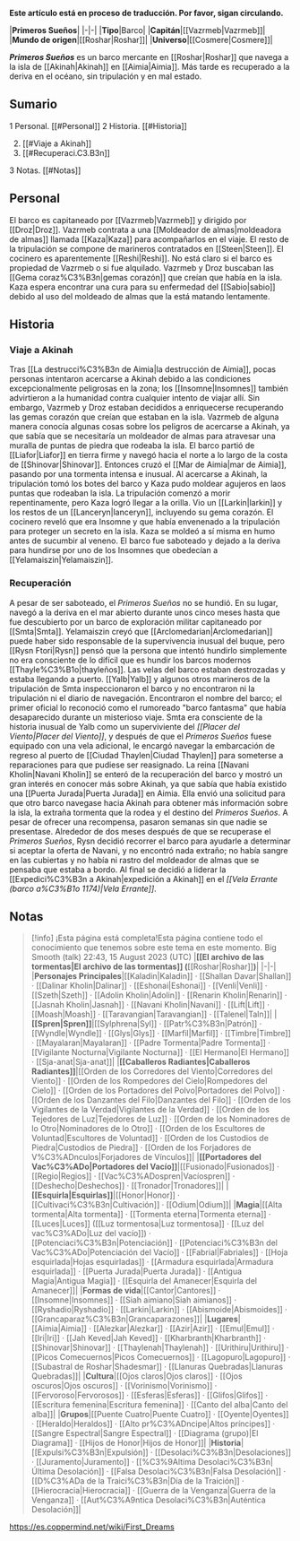 **Este artículo está en proceso de traducción. Por favor, sigan circulando.**


|**Primeros Sueños**|
|-|-|
|**Tipo**|Barco|
|**Capitán**|[[Vazrmeb\|Vazrmeb]]|
|**Mundo de origen**|[[Roshar\|Roshar]]|
|**Universo**|[[Cosmere\|Cosmere]]|

***Primeros Sueños*** es un barco mercante en [[Roshar\|Roshar]] que navega a la isla de [[Akinah\|Akinah]] en [[Aimia\|Aimia]]. Más tarde es recuperado a la deriva en el océano, sin tripulación y en mal estado.

## Sumario

1 Personal. [[#Personal]] 
2 Historia. [[#Historia]] 

2. [[#Viaje a Akinah]] 
2. [[#Recuperaci.C3.B3n]] 


3 Notas. [[#Notas]] 


## Personal
El barco es capitaneado por [[Vazrmeb\|Vazrmeb]] y dirigido por [[Droz\|Droz]]. Vazrmeb contrata a una [[Moldeador de almas\|moldeadora de almas]] llamada [[Kaza\|Kaza]] para acompañarlos en el viaje. El resto de la tripulación se compone de marineros contratados en [[Steen\|Steen]]. El cocinero es aparentemente [[Reshi\|Reshi]]. No está claro si el barco es propiedad de Vazrmeb o si fue alquilado.
Vazrmeb y Droz buscaban las [[Gema coraz%C3%B3n\|gemas corazón]] que creían que había en la isla. Kaza espera encontrar una cura para su enfermedad del [[Sabio\|sabio]] debido al uso del moldeado de almas que la está matando lentamente.

## Historia
### Viaje a Akinah
Tras [[La destrucci%C3%B3n de Aimia\|la destrucción de Aimia]], pocas personas intentaron acercarse a Akinah debido a las condiciones excepcionalmente peligrosas en la zona; los [[Insomne\|Insomnes]] también advirtieron a la humanidad contra cualquier intento de viajar allí. Sin embargo, Vazrmeb y Droz estaban decididos a enriquecerse recuperando las gemas corazón que creían que estaban en la isla. Vazrmeb de alguna manera conocía algunas cosas sobre los peligros de acercarse a Akinah, ya que sabía que se necesitaría un moldeador de almas para atravesar una muralla de puntas de piedra que rodeaba la isla.
El barco partió de [[Liafor\|Liafor]] en tierra firme y navegó hacia el norte a lo largo de la costa de [[Shinovar\|Shinovar]]. Entonces cruzó el [[Mar de Aimia\|mar de Aimia]], pasando por una tormenta intensa e inusual. Al acercarse a Akinah, la tripulación tomó los botes del barco y Kaza pudo moldear agujeros en laos puntas que rodeaban la isla. La tripulación comenzó a morir repentinamente, pero Kaza logró llegar a la orilla. Vio un [[Larkin\|larkin]] y los restos de un [[Lanceryn\|lanceryn]], incluyendo su gema corazón. El cocinero reveló que era Insomne y que había envenenado a la tripulación para proteger un secreto en la isla. Kaza se moldeó a sí misma en humo antes de sucumbir al veneno. El barco fue saboteado y dejado a la deriva para hundirse por uno de los Insomnes que obedecían a [[Yelamaiszin\|Yelamaiszin]].

### Recuperación
A pesar de ser saboteado, el *Primeros Sueños* no se hundió. En su lugar, navegó a la deriva en el mar abierto durante unos cinco meses hasta que fue descubierto por un barco de exploración militar capitaneado por [[Smta\|Smta]]. Yelamaiszin creyó que [[Arclomedarian\|Arclomedarian]] puede haber sido responsable de la supervivencia inusual del buque, pero [[Rysn Ftori\|Rysn]] pensó que la persona que intentó hundirlo simplemente no era consciente de lo difícil que es hundir los barcos modernos [[Thayle%C3%B1o\|thayleños]].
Las velas del barco estaban destrozadas y estaba llegando a puerto. [[Yalb\|Yalb]] y algunos otros marineros de la tripulación de Smta inspeccionaron el barco y no encontraron ni la tripulación ni el diario de navegación. Encontraron el nombre del barco; el primer oficial lo reconoció como el rumoreado "barco fantasma" que había desaparecido durante un misterioso viaje. Smta era consciente de la historia inusual de Yalb como un superviviente del *[[Placer del Viento\|Placer del Viento]]*, y después de que el *Primeros Sueños* fuese equipado con una vela adicional, le encargó navegar la embarcación de regreso al puerto de [[Ciudad Thaylen\|Ciudad Thaylen]] para someterse a reparaciones para que pudiese ser reasignado.
La reina [[Navani Kholin\|Navani Kholin]] se enteró de la recuperación del barco y mostró un gran interés en conocer más sobre Akinah, ya que sabía que había existido una [[Puerta Jurada\|Puerta Jurada]] en Aimia. Ella envió una solicitud para que otro barco navegase hacia Akinah para obtener más información sobre la isla, la extraña tormenta que la rodea y el destino del *Primeros Sueños*. A pesar de ofrecer una recompensa, pasaron semanas sin que nadie se presentase. Alrededor de dos meses después de que se recuperase el *Primeros Sueños*, Rysn decidió recorrer el barco para ayudarle a determinar si aceptar la oferta de Navani, y no encontró nada extraño; no había sangre en las cubiertas y no había ni rastro del moldeador de almas que se pensaba que estaba a bordo. Al final se decidió a liderar la [[Expedici%C3%B3n a Akinah\|expedición a Akinah]] en el *[[Vela Errante (barco a%C3%B1o 1174)\|Vela Errante]]*.

## Notas

> [!info] ¡Esta página está completa!Esta página contiene todo el conocimiento que tenemos sobre este tema en este momento.
Big Smooth (talk) 22:43, 15 August 2023 (UTC)
|**[[El archivo de las tormentas\|El archivo de las tormentas]] (**[[Roshar\|Roshar]]**)**|
|-|-|
|**Personajes Principales**|[[Kaladin\|Kaladin]] · [[Shallan Davar\|Shallan]] · [[Dalinar Kholin\|Dalinar]] · [[Eshonai\|Eshonai]] · [[Venli\|Venli]] · [[Szeth\|Szeth]] · [[Adolin Kholin\|Adolin]] · [[Renarin Kholin\|Renarin]] · [[Jasnah Kholin\|Jasnah]] · [[Navani Kholin\|Navani]] · [[Lift\|Lift]] · [[Moash\|Moash]] · [[Taravangian\|Taravangian]] · [[Talenel\|Taln]]|
|**[[Spren\|Spren]]**|[[Sylphrena\|Syl]] · [[Patr%C3%B3n\|Patrón]] · [[Wyndle\|Wyndle]] · [[Glys\|Glys]] · [[Marfil\|Marfil]] · [[Timbre\|Timbre]] · [[Mayalaran\|Mayalaran]] · [[Padre Tormenta\|Padre Tormenta]] · [[Vigilante Nocturna\|Vigilante Nocturna]] · [[El Hermano\|El Hermano]] · [[Sja-anat\|Sja-anat]]|
|**[[Caballeros Radiantes\|Caballeros Radiantes]]**|[[Orden de los Corredores del Viento\|Corredores del Viento]] · [[Orden de los Rompedores del Cielo\|Rompedores del Cielo]] · [[Orden de los Portadores del Polvo\|Portadores del Polvo]] · [[Orden de los Danzantes del Filo\|Danzantes del Filo]] · [[Orden de los Vigilantes de la Verdad\|Vigilantes de la Verdad]] · [[Orden de los Tejedores de Luz\|Tejedores de Luz]] · [[Orden de los Nominadores de lo Otro\|Nominadores de lo Otro]] · [[Orden de los Escultores de Voluntad\|Escultores de Voluntad]] · [[Orden de los Custodios de Piedra\|Custodios de Piedra]] · [[Orden de los Forjadores de V%C3%ADnculos\|Forjadores de Vínculos]]|
|**[[Portadores del Vac%C3%ADo\|Portadores del Vacío]]**|[[Fusionado\|Fusionados]] · [[Regio\|Regios]] · [[Vac%C3%ADospren\|Vacíospren]] · [[Deshecho\|Deshechos]] · [[Tronador\|Tronadores]]|
|**[[Esquirla\|Esquirlas]]**|[[Honor\|Honor]] · [[Cultivaci%C3%B3n\|Cultivación]] · [[Odium\|Odium]]|
|**Magia**|[[Alta tormenta\|Alta tormenta]] · [[Tormenta eterna\|Tormenta eterna]] · [[Luces\|Luces]] ([[Luz tormentosa\|Luz tormentosa]] · [[Luz del vac%C3%ADo\|Luz del vacío]]) · [[Potenciaci%C3%B3n\|Potenciación]] · [[Potenciaci%C3%B3n del Vac%C3%ADo\|Potenciación del Vacío]] · [[Fabrial\|Fabriales]] · [[Hoja esquirlada\|Hojas esquirladas]] · [[Armadura esquirlada\|Armadura esquirlada]] · [[Puerta Jurada\|Puerta Jurada]] · [[Antigua Magia\|Antigua Magia]] · [[Esquirla del Amanecer\|Esquirla del Amanecer]]|
|**Formas de vida**|[[Cantor\|Cantores]] · [[Insomne\|Insomnes]] · [[Siah aimiano\|Siah aimianos]] · [[Ryshadio\|Ryshadio]] · [[Larkin\|Larkin]] · [[Abismoide\|Abismoides]] · [[Grancaparaz%C3%B3n\|Grancaparazones]]|
|**Lugares**|[[Aimia\|Aimia]] · [[Alezkar\|Alezkar]] · [[Azir\|Azir]] · [[Emul\|Emul]] · [[Iri\|Iri]] · [[Jah Keved\|Jah Keved]] · [[Kharbranth\|Kharbranth]] · [[Shinovar\|Shinovar]] · [[Thaylenah\|Thaylenah]] · [[Urithiru\|Urithiru]] · [[Picos Comecuernos\|Picos Comecuernos]] · [[Lagopuro\|Lagopuro]] · [[Subastral de Roshar\|Shadesmar]] · [[Llanuras Quebradas\|Llanuras Quebradas]]|
|**Cultura**|[[Ojos claros\|Ojos claros]] · [[Ojos oscuros\|Ojos oscuros]] · [[Vorinismo\|Vorinismo]] · [[Fervoroso\|Fervorosos]] · [[Esferas\|Esferas]] · [[Glifos\|Glifos]] · [[Escritura femenina\|Escritura femenina]] · [[Canto del alba\|Canto del alba]]|
|**Grupos**|[[Puente Cuatro\|Puente Cuatro]] · [[Oyente\|Oyentes]] · [[Heraldo\|Heraldos]] · [[Alto pr%C3%ADncipe\|Altos príncipes]] · [[Sangre Espectral\|Sangre Espectral]] · [[Diagrama (grupo)\|El Diagrama]] · [[Hijos de Honor\|Hijos de Honor]]|
|**Historia**|[[Expulsi%C3%B3n\|Expulsión]] · [[Desolaci%C3%B3n\|Desolaciones]] · [[Juramento\|Juramento]] · [[%C3%9Altima Desolaci%C3%B3n\|Última Desolación]] · [[Falsa Desolaci%C3%B3n\|Falsa Desolación]] · [[D%C3%ADa de la Traici%C3%B3n\|Día de la Traición]] · [[Hierocracia\|Hierocracia]] · [[Guerra de la Venganza\|Guerra de la Venganza]] · [[Aut%C3%A9ntica Desolaci%C3%B3n\|Auténtica Desolación]]|



https://es.coppermind.net/wiki/First_Dreams